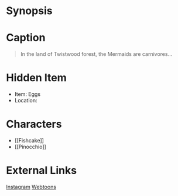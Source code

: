 # Synopsis


# Caption
> In the land of Twistwood forest, the Mermaids are carnivores...

# Hidden Item
* Item: Eggs
* Location: <spoiler></spoiler>

# Characters
* [[Fishcake]]
* [[Pinocchio]]

# External Links
[Instagram](https://www.instagram.com/p/CFshILWDBfI/)
[Webtoons](https://www.webtoons.com/en/challenge/twistwood-tales/56-pinocchio-and-the-mermaid-/viewer?title_no=344740&episode_no=61)
